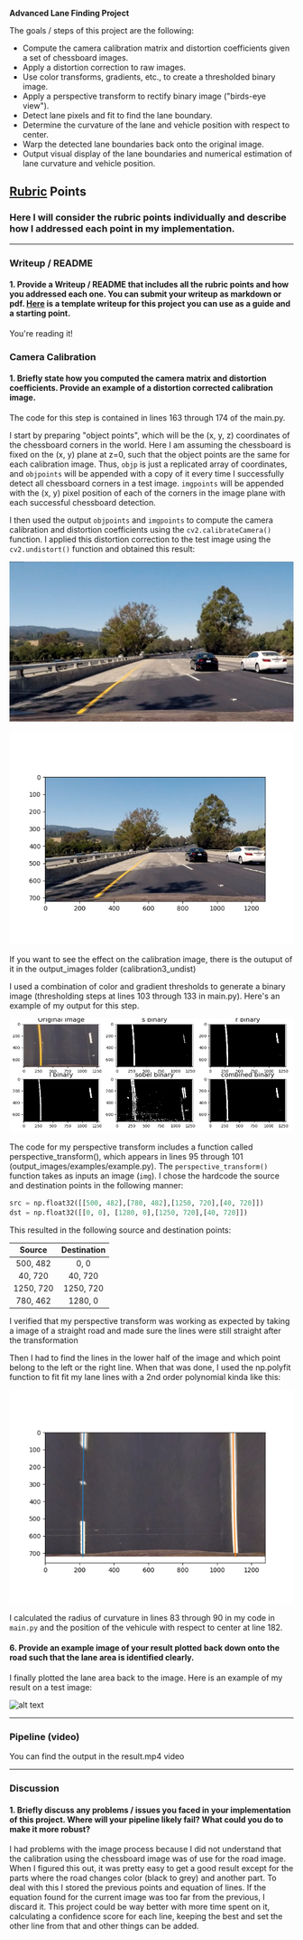 **Advanced Lane Finding Project**

The goals / steps of this project are the following:

* Compute the camera calibration matrix and distortion coefficients given a set of chessboard images.
* Apply a distortion correction to raw images.
* Use color transforms, gradients, etc., to create a thresholded binary image.
* Apply a perspective transform to rectify binary image ("birds-eye view").
* Detect lane pixels and fit to find the lane boundary.
* Determine the curvature of the lane and vehicle position with respect to center.
* Warp the detected lane boundaries back onto the original image.
* Output visual display of the lane boundaries and numerical estimation of lane curvature and vehicle position.

[//]: # (Image References)

[image1]: ./test_images/test4.jpg "Original Image"
[image2]: ./output_images/undistort_test.png "Undistorted"
[image3]: ./output_images/binary_output.png "Binary Example"
[image4]: ./output_images/lane_fit.png "Fit Visual"
[image5]: ./output_images/final_output.png "Output"
[video1]: project_video.mp4 "Video"

## [Rubric](https://review.udacity.com/#!/rubrics/571/view) Points

### Here I will consider the rubric points individually and describe how I addressed each point in my implementation.  

---

### Writeup / README

#### 1. Provide a Writeup / README that includes all the rubric points and how you addressed each one.  You can submit your writeup as markdown or pdf.  [Here](https://github.com/udacity/CarND-Advanced-Lane-Lines/blob/master/writeup_template.md) is a template writeup for this project you can use as a guide and a starting point.  

You're reading it!

### Camera Calibration

#### 1. Briefly state how you computed the camera matrix and distortion coefficients. Provide an example of a distortion corrected calibration image.

The code for this step is contained in lines 163 through 174 of the main.py.  

I start by preparing "object points", which will be the (x, y, z) coordinates of the chessboard corners in the world. Here I am assuming the chessboard is fixed on the (x, y) plane at z=0, such that the object points are the same for each calibration image.  Thus, `objp` is just a replicated array of coordinates, and `objpoints` will be appended with a copy of it every time I successfully detect all chessboard corners in a test image.  `imgpoints` will be appended with the (x, y) pixel position of each of the corners in the image plane with each successful chessboard detection.  

I then used the output `objpoints` and `imgpoints` to compute the camera calibration and distortion coefficients using the `cv2.calibrateCamera()` function.  I applied this distortion correction to the test image using the `cv2.undistort()` function and obtained this result: 

![alt text][image1]

![alt text][image2]

If you want to see the effect on the calibration image, there is the outuput of it in the output_images folder (calibration3_undist)

I used a combination of color and gradient thresholds to generate a binary image (thresholding steps at lines 103 through 133 in main.py).  Here's an example of my output for this step.  

![alt text][image3]

The code for my perspective transform includes a function called perspective_transform(), which appears in lines 95 through 101 (output_images/examples/example.py). The `perspective_transform()` function takes as inputs an image (`img`).  I chose the hardcode the source and destination points in the following manner:

```python
src = np.float32([[500, 482],[780, 482],[1250, 720],[40, 720]])
dst = np.float32([[0, 0], [1280, 0],[1250, 720],[40, 720]])
```

This resulted in the following source and destination points:

| Source        | Destination   | 
|:-------------:|:-------------:| 
| 500, 482      | 0, 0        | 
| 40, 720      | 40, 720      |
| 1250, 720     | 1250, 720      |
| 780, 462      | 1280, 0        |

I verified that my perspective transform was working as expected by taking a image of a straight road and made sure the lines were still straight after the transformation 

Then I had to find the lines in the lower half of the image and which point belong to the left or the right line. When that was done, I used the np.polyfit function to fit fit my lane lines with a 2nd order polynomial kinda like this:

![alt text][image4]

I calculated the radius of curvature in lines 83 through 90 in my code in `main.py` and the position of the vehicule with respect to center at line 182.

#### 6. Provide an example image of your result plotted back down onto the road such that the lane area is identified clearly.

I finally plotted the lane area back to the image. Here is an example of my result on a test image:

![alt text][image5]

---

### Pipeline (video)

You can find the output in the result.mp4 video

---

### Discussion

#### 1. Briefly discuss any problems / issues you faced in your implementation of this project.  Where will your pipeline likely fail?  What could you do to make it more robust?

I had problems with the image process because I did not understand that the calibration using the chessboard image was of use for the road image. When I figured this out, it was pretty easy to get a good result
except for the parts where the road changes color (black to grey) and another part. To deal with this I stored the previous points and equation of lines. If the equation found for the current image was too far from the previous, I discard it.
This project could be way better with more time spent on it, calculating a confidence score for each line, keeping the best and set the other line from that and other things can be added.
